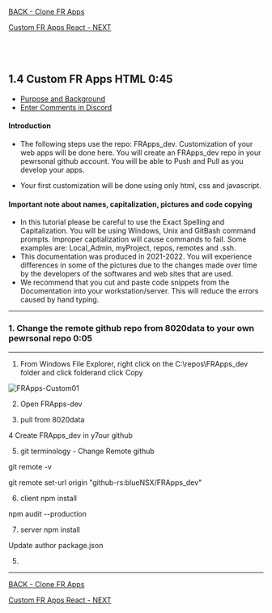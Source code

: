 <!-- ------------------------------------------------------------------------- -->

<div class="page-back">

[BACK - Clone FR Apps](/Setup/fr0103_Clone-FR-Apps.md)
</div><div class="page-next">

[Custom FR Apps React - NEXT](/Setup/fr0105_Custom-FR-Apps-React.md)
</div><div style="margin-top:35px">&nbsp;</div> 
 
<!-- ------------------------------------------------------------------------- -->

## 1.4 Custom FR Apps HTML 0:45
- [Purpose and Background](../Setup/purposes/pfr0104_Custom-FR-Apps-HTML.md)
- [Enter Comments in Discord](https://discord.com/channels/928752444316483585/931216956827250709)

#### Introduction  
- The following steps use the repo: FRApps_dev. Customization of your web apps will be done here. You will create an FRApps_dev repo in your pewrsonal github account. You will be able to Push and Pull as you develop your apps.

- Your first customization will be done using only html, css and javascript. 

#### Important note about names, capitalization, pictures and code copying
- In this tutorial please be careful to use the Exact Spelling and Capitalization. You will be using Windows, Unix and GitBash command prompts. Improper captialization will cause commands to fail. Some examples are: Local_Admin, myProject, repos, remotes and .ssh.
- This documentation was produced in 2021-2022. You will experience differences in some of the pictures due to the changes made over time by the developers of the softwares and web sites that are used.
- We recommend that you cut and paste code snippets from the Documentation into your workstation/server. This will reduce the errors caused by hand typing.


----


### 1. Change the remote github repo from 8020data to your own pewrsonal repo 0:05
----

1. From Windows File Explorer, right click on the C:\repos\FRApps_dev folder and click  folderand click Copy

![FRApps-Custom01](images/fr0103-FRApps-Custom01.png "FRApps-Custom01")


2. Open FRApps-dev

3. pull from 8020data

4  Create FRApps_dev in y7our github

5. git terminology - Change Remote github

git remote -v

git remote set-url origin "github-rs:blueNSX/FRApps_dev" 

6. client npm install

npm audit --production

7. server npm install

Update author package.json



5. 
----



<!-- ------------------------------------------------------------------------- -->

<div class="page-back">

[BACK - Clone FR Apps](/Setup/fr0103_Clone-FR-Apps.md)
</div><div class="page-next">

[Custom FR Apps React - NEXT](/Setup/fr0105_Custom-FR-Apps-React.md)
</div>


